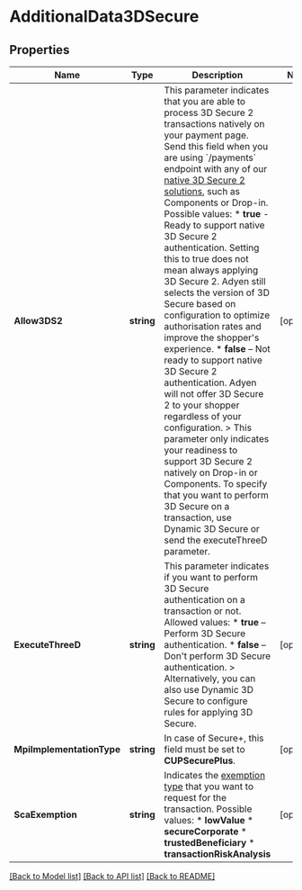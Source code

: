 # AdditionalData3DSecure

## Properties

Name | Type | Description | Notes
------------ | ------------- | ------------- | -------------
**Allow3DS2** | **string** | This parameter indicates that you are able to process 3D Secure 2 transactions natively on your payment page. Send this field when you are using &#x60;/payments&#x60; endpoint with any of our [native 3D Secure 2 solutions](https://docs.adyen.com/checkout/3d-secure/native-3ds2), such as Components or Drop-in. Possible values: * **true** - Ready to support native 3D Secure 2 authentication. Setting this to true does not mean always applying 3D Secure 2. Adyen still selects the version of 3D Secure based on configuration to optimize authorisation rates and improve the shopper&#39;s experience. * **false** – Not ready to support native 3D Secure 2 authentication. Adyen will not offer 3D Secure 2 to your shopper regardless of your configuration. &gt; This parameter only indicates your readiness to support 3D Secure 2 natively on Drop-in or Components. To specify that you want to perform 3D Secure on a transaction, use Dynamic 3D Secure or send the executeThreeD parameter. | [optional] 
**ExecuteThreeD** | **string** | This parameter indicates if you want to perform 3D Secure authentication on a transaction or not. Allowed values: * **true** – Perform 3D Secure authentication. * **false** – Don&#39;t perform 3D Secure authentication. &gt; Alternatively, you can also use Dynamic 3D Secure to configure rules for applying 3D Secure. | [optional] 
**MpiImplementationType** | **string** | In case of Secure+, this field must be set to **CUPSecurePlus**. | [optional] 
**ScaExemption** | **string** | Indicates the [exemption type](https://docs-admin.is.adyen.com/payments-fundamentals/psd2-sca-compliance-and-implementation-guide#specifypreferenceinyourapirequest) that you want to request for the transaction. Possible values: * **lowValue**  * **secureCorporate**  * **trustedBeneficiary**  * **transactionRiskAnalysis**  | [optional] 

[[Back to Model list]](../README.md#documentation-for-models) [[Back to API list]](../README.md#documentation-for-api-endpoints) [[Back to README]](../README.md)


